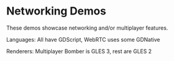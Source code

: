 # Networking Demos

These demos showcase networking and/or multiplayer features.

Languages: All have GDScript, WebRTC uses some GDNative

Renderers: Multiplayer Bomber is GLES 3, rest are GLES 2
